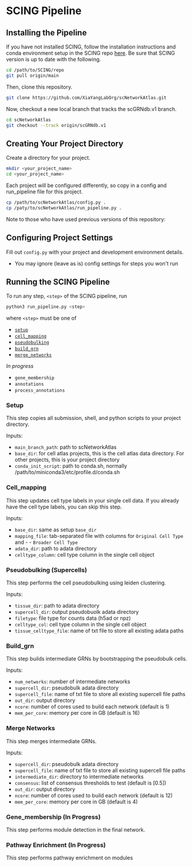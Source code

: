 # SCING Pipeline

## Installing the Pipeline

If you have not installed SCING, follow the installation instructions and conda environment setup in the SCING repo [here](https://github.com/XiaYangLabOrg/SCING). Be sure that SCING version is up to date with the following.

```bash
cd /path/to/SCING/repo
git pull origin/main
```


Then, clone this repository.

```bash
git clone https://github.com/XiaYangLabOrg/scNetworkAtlas.git
```

Now, checkout a new local branch that tracks the scGRNdb.v1 branch.

```bash
cd scNetworkAtlas
git checkout --track origin/scGRNdb.v1
```

## Creating Your Project Directory

Create a directory for your project.

```bash
mkdir <your_project_name>
cd <your_project_name>
```

Each project will be configured differently, so copy in a config and run_pipeline file for this project.

```bash
cp /path/to/scNetworkAtlas/config.py .
cp /paty/to/scNetworkAtlas/run_pipeline.py .
```

Note to those who have used previous versions of this repository:

## Configuring Project Settings

Fill out `config.py` with your project and development environment details.

- You may ignore (leave as is) config settings for steps you won't run

## Running the SCING Pipeline

To run any step, `<step>` of the SCING pipeline, run

```bash
python3 run_pipeline.py <step>
```

where `<step>` must be one of 

- [`setup`](#setup)
- [`cell_mapping`](#cell_mapping)
- [`pseudobulking`](#pseudobulking-supercells)
- [`build_grn`](#build_grn)
- [`merge_networks`](#merge-networks)

*In progress*

- `gene_membership`
- `annotations`
- `process_annotations`

### Setup

This step copies all submission, shell, and python scripts to your project directory.

Inputs:

- `main_branch_path`: path to scNetworkAtlas
- `base_dir`: for cell atlas projects, this is the cell atlas data directory. For other projects, this is your project directory
- `conda_init_script`: path to conda.sh, normally /path/to/miniconda3/etc/profile.d/conda.sh

### Cell_mapping

This step updates cell type labels in your single cell data. If you already have the cell type labels, you can skip this step.

Inputs:

- `base_dir`: same as setup `base_dir`
- `mapping_file`: tab-separated file with columns for `Original Cell Type` and - - `Broader Cell Type`
- `adata_dir`: path to adata directory
- `celltype_column`: cell type column in the single cell object

### Pseudobulking (Supercells)

This step performs the cell pseudobulking using leiden clustering.

Inputs:

- `tissue_dir`: path to adata directory
- `supercell_dir`: output pseudobuolk adata directory
- `filetype`: file type for counts data (h5ad or npz)
- `celltype_col`: cell type column in the single cell object
- `tissue_celltype_file`: name of txt file to store all existing adata paths

### Build_grn

This step builds intermediate GRNs by bootstrapping the pseudobulk cells.

Inputs:

- `num_networks`: number of intermediate networks
- `supercell_dir`: pseudobulk adata directory
- `supercell_file`: name of txt file to store all existing supercell file paths
- `out_dir`: output directory
- `ncore`: number of cores used to build each network (default is 1)
- `mem_per_core`: memory per core in GB (default is 16)

### Merge Networks

This step merges intermediate GRNs.

Inputs:

- `supercell_dir`: pseudobulk adata directory
- `supercell_file`: name of txt file to store all existing supercell file paths
- `intermediate_dir`: directory to intermediate networks
- `consensus`: list of consensus thresholds to test (default is [0.5])
- `out_dir`: output directory
- `ncore`: number of cores used to build each network (default is 12)
- `mem_per_core`: memory per core in GB (default is 4)

### Gene_membership (In Progress)

This step performs module detection in the final network.


### Pathway Enrichment (In Progress)

This step performs pathway enrichment on modules

<!-- 
## Updates in Progress

## 05. submit_run_genemembership.sh
inputs:
- q1_module_sizes: desired module sizes (set as the 25th percentile)
```
bash submission_scripts/submit_run_genemembership.sh
```

## 06. submit_run_annotations.sh
Must have R in your environment.
```
conda activate enrichr
```

inputs:
- rerun: set to "True" or "False" depending on whether you are rerunning jobs that did not finish in time.
- mode: set to "test" to run on one cell type at one parameter; set to "default" to run on all modules
- modules_dir: directory of gene memberships created in previous script relative to atlas root directory (e.g. gene_memberships)
- dbs: path to all pathway enrichment databases
- intermediate_dir: directory where files of annotations for individual modules for each resolution will be stored
- q1_module_sizes: desired module sizes (MUST MATCH from step 05)
```
bash submission_scripts/submit_run_annotations.sh
```

## 07. submit_run_processannotations.sh
Must have R in your environment.
```
conda activate enrichr
```
inputs:
- mode: set to "test" to run on one cell type at one parameter; set to "default" to run on all modules
- intermediate_dir: directory where files of annotations for individual modules for each resolution will be stored
- final_dir: directory where files of annotations of all modules within each resolution will be stored
```
bash submission_scripts/submit_run_processannotations.sh
``` -->
